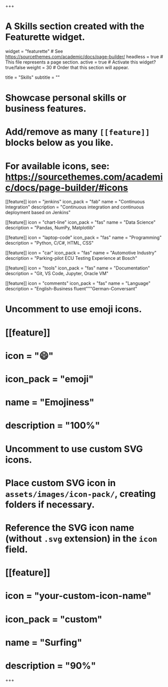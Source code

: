 +++
# A Skills section created with the Featurette widget.
widget = "featurette"  # See https://sourcethemes.com/academic/docs/page-builder/
headless = true  # This file represents a page section.
active = true  # Activate this widget? true/false
weight = 30  # Order that this section will appear.

title = "Skills"
subtitle = ""

# Showcase personal skills or business features.
# 
# Add/remove as many `[[feature]]` blocks below as you like.
# 
# For available icons, see: https://sourcethemes.com/academic/docs/page-builder/#icons

[[feature]]
  icon = "jenkins"
  icon_pack = "fab"
  name = "Continuous Integration"
  description = "Continuous integration and continuous deployment based on Jenkins"
  
[[feature]]
  icon = "chart-line"
  icon_pack = "fas"
  name = "Data Science"
  description = "Pandas, NumPy, Matplotlib"  
  
[[feature]]
  icon = "laptop-code"
  icon_pack = "fas"
  name = "Programming"
  description = "Python, C/C#, HTML, CSS"
  
[[feature]]
  icon = "car"
  icon_pack = "fas"
  name = "Automotive Industry"
  description = "Parking-pilot ECU Testing Experience at Bosch"
  
  [[feature]]
  icon = "tools"
  icon_pack = "fas"
  name = "Documentation"
  description = "Git, VS Code, Jupyter, Oracle VM"
    
  [[feature]]
  icon = "comments"
  icon_pack = "fas"
  name = "Language"
  description = "English-Business fluent"""German-Conversant"
# Uncomment to use emoji icons.
# [[feature]]
#  icon = ":smile:"
#  icon_pack = "emoji"
#  name = "Emojiness"
#  description = "100%"  

# Uncomment to use custom SVG icons.
# Place custom SVG icon in `assets/images/icon-pack/`, creating folders if necessary.
# Reference the SVG icon name (without `.svg` extension) in the `icon` field.
# [[feature]]
#  icon = "your-custom-icon-name"
#  icon_pack = "custom"
#  name = "Surfing"
#  description = "90%"

+++
